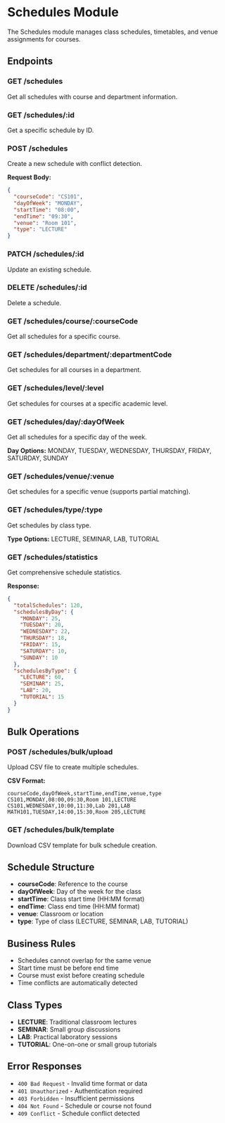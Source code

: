 # Schedules Module

The Schedules module manages class schedules, timetables, and venue assignments for courses.

## Endpoints

### GET /schedules
Get all schedules with course and department information.

### GET /schedules/:id
Get a specific schedule by ID.

### POST /schedules
Create a new schedule with conflict detection.

**Request Body:**
```json
{
  "courseCode": "CS101",
  "dayOfWeek": "MONDAY",
  "startTime": "08:00",
  "endTime": "09:30",
  "venue": "Room 101",
  "type": "LECTURE"
}
```

### PATCH /schedules/:id
Update an existing schedule.

### DELETE /schedules/:id
Delete a schedule.

### GET /schedules/course/:courseCode
Get all schedules for a specific course.

### GET /schedules/department/:departmentCode
Get schedules for all courses in a department.

### GET /schedules/level/:level
Get schedules for courses at a specific academic level.

### GET /schedules/day/:dayOfWeek
Get all schedules for a specific day of the week.

**Day Options:** MONDAY, TUESDAY, WEDNESDAY, THURSDAY, FRIDAY, SATURDAY, SUNDAY

### GET /schedules/venue/:venue
Get schedules for a specific venue (supports partial matching).

### GET /schedules/type/:type
Get schedules by class type.

**Type Options:** LECTURE, SEMINAR, LAB, TUTORIAL

### GET /schedules/statistics
Get comprehensive schedule statistics.

**Response:**
```json
{
  "totalSchedules": 120,
  "schedulesByDay": {
    "MONDAY": 25,
    "TUESDAY": 20,
    "WEDNESDAY": 22,
    "THURSDAY": 18,
    "FRIDAY": 15,
    "SATURDAY": 10,
    "SUNDAY": 10
  },
  "schedulesByType": {
    "LECTURE": 60,
    "SEMINAR": 25,
    "LAB": 20,
    "TUTORIAL": 15
  }
}
```

## Bulk Operations

### POST /schedules/bulk/upload
Upload CSV file to create multiple schedules.

**CSV Format:**
```csv
courseCode,dayOfWeek,startTime,endTime,venue,type
CS101,MONDAY,08:00,09:30,Room 101,LECTURE
CS101,WEDNESDAY,10:00,11:30,Lab 201,LAB
MATH101,TUESDAY,14:00,15:30,Room 205,LECTURE
```

### GET /schedules/bulk/template
Download CSV template for bulk schedule creation.

## Schedule Structure

- **courseCode**: Reference to the course
- **dayOfWeek**: Day of the week for the class
- **startTime**: Class start time (HH:MM format)
- **endTime**: Class end time (HH:MM format)
- **venue**: Classroom or location
- **type**: Type of class (LECTURE, SEMINAR, LAB, TUTORIAL)

## Business Rules

- Schedules cannot overlap for the same venue
- Start time must be before end time
- Course must exist before creating schedule
- Time conflicts are automatically detected

## Class Types

- **LECTURE**: Traditional classroom lectures
- **SEMINAR**: Small group discussions
- **LAB**: Practical laboratory sessions
- **TUTORIAL**: One-on-one or small group tutorials

## Error Responses

- `400 Bad Request` - Invalid time format or data
- `401 Unauthorized` - Authentication required
- `403 Forbidden` - Insufficient permissions
- `404 Not Found` - Schedule or course not found
- `409 Conflict` - Schedule conflict detected
